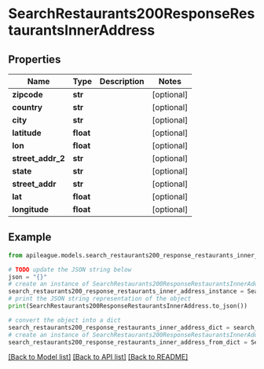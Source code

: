 # SearchRestaurants200ResponseRestaurantsInnerAddress


## Properties

Name | Type | Description | Notes
------------ | ------------- | ------------- | -------------
**zipcode** | **str** |  | [optional] 
**country** | **str** |  | [optional] 
**city** | **str** |  | [optional] 
**latitude** | **float** |  | [optional] 
**lon** | **float** |  | [optional] 
**street_addr_2** | **str** |  | [optional] 
**state** | **str** |  | [optional] 
**street_addr** | **str** |  | [optional] 
**lat** | **float** |  | [optional] 
**longitude** | **float** |  | [optional] 

## Example

```python
from apileague.models.search_restaurants200_response_restaurants_inner_address import SearchRestaurants200ResponseRestaurantsInnerAddress

# TODO update the JSON string below
json = "{}"
# create an instance of SearchRestaurants200ResponseRestaurantsInnerAddress from a JSON string
search_restaurants200_response_restaurants_inner_address_instance = SearchRestaurants200ResponseRestaurantsInnerAddress.from_json(json)
# print the JSON string representation of the object
print(SearchRestaurants200ResponseRestaurantsInnerAddress.to_json())

# convert the object into a dict
search_restaurants200_response_restaurants_inner_address_dict = search_restaurants200_response_restaurants_inner_address_instance.to_dict()
# create an instance of SearchRestaurants200ResponseRestaurantsInnerAddress from a dict
search_restaurants200_response_restaurants_inner_address_from_dict = SearchRestaurants200ResponseRestaurantsInnerAddress.from_dict(search_restaurants200_response_restaurants_inner_address_dict)
```
[[Back to Model list]](../README.md#documentation-for-models) [[Back to API list]](../README.md#documentation-for-api-endpoints) [[Back to README]](../README.md)


